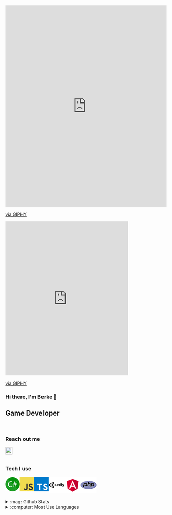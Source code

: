 <img src="https://giphy.com/clips/viralhog-XWxE2TdnPHJjEIYTxp" align="right" width="250" height="190">

<div style="width:100%;height:0;padding-bottom:125%;position:relative;"><iframe src="https://giphy.com/embed/7XuKKmGiaxXe6EjOj4" width="100%" height="100%" style="position:absolute" frameBorder="0" class="giphy-embed" allowFullScreen></iframe></div><p><a href="https://giphy.com/gifs/dog-face-front-camera-7XuKKmGiaxXe6EjOj4">via GIPHY</a></p>

<iframe src="https://giphy.com/embed/7XuKKmGiaxXe6EjOj4" width="384" height="480" frameBorder="0" class="giphy-embed" allowFullScreen></iframe><p><a href="https://giphy.com/gifs/dog-face-front-camera-7XuKKmGiaxXe6EjOj4">via GIPHY</a></p>

### Hi there, I'm Berke :ghost:

## Game Developer

<br/>

### Reach out me


[<img height="22" width="22" src="https://unpkg.com/simple-icons@v6/icons/linkedin.svg" align="left"/>][linkedin]

<br/>
<br/>

### Tech I use

<img align="left" src="https://raw.githubusercontent.com/github/explore/80688e429a7d4ef2fca1e82350fe8e3517d3494d/topics/csharp/csharp.png" width="45" height="45">
<img align="left" src="https://raw.githubusercontent.com/github/explore/80688e429a7d4ef2fca1e82350fe8e3517d3494d/topics/javascript/javascript.png" width="45" height="45">
<img align="left" src="https://raw.githubusercontent.com/github/explore/80688e429a7d4ef2fca1e82350fe8e3517d3494d/topics/typescript/typescript.png" width="45" height="45">
<img align="left" src="https://raw.githubusercontent.com/github/explore/80688e429a7d4ef2fca1e82350fe8e3517d3494d/topics/unity/unity.png" width="50" height="50"/> 
<img align="left" src="https://raw.githubusercontent.com/github/explore/80688e429a7d4ef2fca1e82350fe8e3517d3494d/topics/angular/angular.png" width="50" height="50"/> 
<img align="left" src="https://raw.githubusercontent.com/github/explore/ccc16358ac4530c6a69b1b80c7223cd2744dea83/topics/php/php.png" width="50" height="50"/> 
<br/>
<br/>
<br/>
<br/>

<details>
<summary>:mag: Github Stats</summary>
<img src="https://github-readme-stats.vercel.app/api?username=Berkebs&theme=dark"/>
</details>

<details>
<summary>:computer: Most Use Languages</summary>
<img src="https://github-readme-stats.vercel.app/api/top-langs/?username=Berkebs&langs_count=15"/>
</details>



[linkedin]: https://www.linkedin.com/in/berke-burak-sarp-220a67179/
